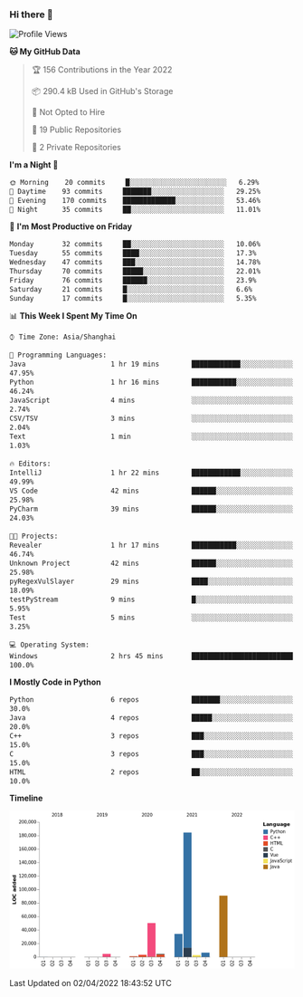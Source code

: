 ### Hi there 👋

<!--START_SECTION:waka-->
![Profile Views](http://img.shields.io/badge/Profile%20Views-0-blue)

**🐱 My GitHub Data** 

> 🏆 156 Contributions in the Year 2022
 > 
> 📦 290.4 kB Used in GitHub's Storage 
 > 
> 🚫 Not Opted to Hire
 > 
> 📜 19 Public Repositories 
 > 
> 🔑 2 Private Repositories  
 > 
**I'm a Night 🦉** 

```text
🌞 Morning    20 commits     █░░░░░░░░░░░░░░░░░░░░░░░░   6.29% 
🌆 Daytime    93 commits     ███████░░░░░░░░░░░░░░░░░░   29.25% 
🌃 Evening    170 commits    █████████████░░░░░░░░░░░░   53.46% 
🌙 Night      35 commits     ██░░░░░░░░░░░░░░░░░░░░░░░   11.01%

```
📅 **I'm Most Productive on Friday** 

```text
Monday       32 commits     ██░░░░░░░░░░░░░░░░░░░░░░░   10.06% 
Tuesday      55 commits     ████░░░░░░░░░░░░░░░░░░░░░   17.3% 
Wednesday    47 commits     ███░░░░░░░░░░░░░░░░░░░░░░   14.78% 
Thursday     70 commits     █████░░░░░░░░░░░░░░░░░░░░   22.01% 
Friday       76 commits     ██████░░░░░░░░░░░░░░░░░░░   23.9% 
Saturday     21 commits     █░░░░░░░░░░░░░░░░░░░░░░░░   6.6% 
Sunday       17 commits     █░░░░░░░░░░░░░░░░░░░░░░░░   5.35%

```


📊 **This Week I Spent My Time On** 

```text
⌚︎ Time Zone: Asia/Shanghai

💬 Programming Languages: 
Java                     1 hr 19 mins        ████████████░░░░░░░░░░░░░   47.95% 
Python                   1 hr 16 mins        ███████████░░░░░░░░░░░░░░   46.24% 
JavaScript               4 mins              ░░░░░░░░░░░░░░░░░░░░░░░░░   2.74% 
CSV/TSV                  3 mins              ░░░░░░░░░░░░░░░░░░░░░░░░░   2.04% 
Text                     1 min               ░░░░░░░░░░░░░░░░░░░░░░░░░   1.03%

🔥 Editors: 
IntelliJ                 1 hr 22 mins        ████████████░░░░░░░░░░░░░   49.99% 
VS Code                  42 mins             ██████░░░░░░░░░░░░░░░░░░░   25.98% 
PyCharm                  39 mins             ██████░░░░░░░░░░░░░░░░░░░   24.03%

🐱‍💻 Projects: 
Revealer                 1 hr 17 mins        ███████████░░░░░░░░░░░░░░   46.74% 
Unknown Project          42 mins             ██████░░░░░░░░░░░░░░░░░░░   25.98% 
pyRegexVulSlayer         29 mins             ████░░░░░░░░░░░░░░░░░░░░░   18.09% 
testPyStream             9 mins              █░░░░░░░░░░░░░░░░░░░░░░░░   5.95% 
Test                     5 mins              ░░░░░░░░░░░░░░░░░░░░░░░░░   3.25%

💻 Operating System: 
Windows                  2 hrs 45 mins       █████████████████████████   100.0%

```

**I Mostly Code in Python** 

```text
Python                   6 repos             ███████░░░░░░░░░░░░░░░░░░   30.0% 
Java                     4 repos             █████░░░░░░░░░░░░░░░░░░░░   20.0% 
C++                      3 repos             ███░░░░░░░░░░░░░░░░░░░░░░   15.0% 
C                        3 repos             ███░░░░░░░░░░░░░░░░░░░░░░   15.0% 
HTML                     2 repos             ██░░░░░░░░░░░░░░░░░░░░░░░   10.0%

```


**Timeline**

![Chart not found](https://raw.githubusercontent.com/SuperMaxine/SuperMaxine/main/charts/bar_graph.png) 


 Last Updated on 02/04/2022 18:43:52 UTC
<!--END_SECTION:waka-->

<!--
**SuperMaxine/SuperMaxine** is a ✨ _special_ ✨ repository because its `README.md` (this file) appears on your GitHub profile.

Here are some ideas to get you started:

- 🔭 I’m currently working on ...
- 🌱 I’m currently learning ...
- 👯 I’m looking to collaborate on ...
- 🤔 I’m looking for help with ...
- 💬 Ask me about ...
- 📫 How to reach me: ...
- 😄 Pronouns: ...
- ⚡ Fun fact: ...
-->

